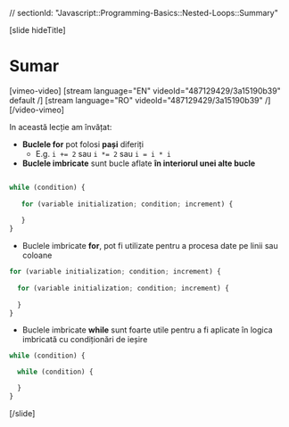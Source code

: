 // sectionId: "Javascript::Programming-Basics::Nested-Loops::Summary"

[slide hideTitle]
# Sumar

[vimeo-video]
[stream language="EN" videoId="487129429/3a15190b39" default /]
[stream language="RO" videoId="487129429/3a15190b39"  /]
[/video-vimeo]

In această lecție am învățat: 

- **Buclele for** pot folosi **pași** diferiți
   - E.g. `i += 2` sau `i *= 2` sau `i = i * i`
- **Buclele imbricate** sunt bucle aflate **în interiorul unei alte bucle**
```js

while (condition) {
   
   for (variable initialization; condition; increment) {   
       
   }
}
```

- Buclele imbricate **for**, pot fi utilizate pentru a procesa date pe linii sau coloane
```js
for (variable initialization; condition; increment) {
  
  for (variable initialization; condition; increment) { 
   
  }
}
```
- Buclele imbricate **while** sunt foarte utile pentru a fi aplicate în logica imbricată cu condiționări de ieșire
```js
while (condition) {

  while (condition) {

  }
}
```

[/slide]